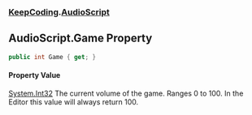 ### [KeepCoding](KeepCoding.md 'KeepCoding').[AudioScript](KeepCoding_AudioScript.md 'KeepCoding.AudioScript')
## AudioScript.Game Property
```csharp
public int Game { get; }
```
#### Property Value
[System.Int32](https://docs.microsoft.com/en-us/dotnet/api/System.Int32 'System.Int32')
The current volume of the game. Ranges 0 to 100. In the Editor this value will always return 100.  
